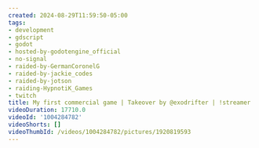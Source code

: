 ```yaml
---
created: 2024-08-29T11:59:50-05:00
tags:
- development
- gdscript
- godot
- hosted-by-godotengine_official
- no-signal
- raided-by-GermanCoronelG
- raided-by-jackie_codes
- raided-by-jotson
- raiding-HypnotiK_Games
- twitch
title: My first commercial game | Takeover by @exodrifter | !streamer !project !commands
videoDuration: 17710.0
videoId: '1004284782'
videoShorts: []
videoThumbId: /videos/1004284782/pictures/1920819593
---
```

